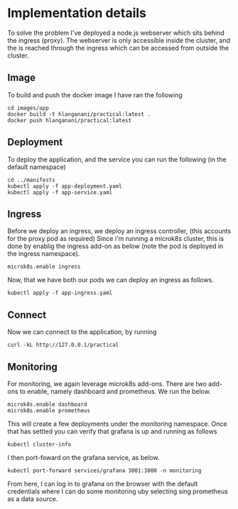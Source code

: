 # Implementation details

To solve the problem I've deployed a node.js webserver which sits behind the ingress (proxy).
The webserver is only accessible inside the cluster, and the is reached through the ingress which can be accessed from outside the cluster.

## Image

To build and push the docker image I have ran the following

```
cd images/app
docker build -t hlanganani/practical:latest .
docker push hlanganani/practical:latest
```


## Deployment

To deploy the application, and the service  you can run the following (in the default namespace)

```
cd ../manifests
kubectl apply -f app-deployment.yaml
kubectl apply -f app-service.yaml 
```


## Ingress

Before we deploy an ingress, we deploy an ingress controller, (this accounts for the proxy pod as required)
Since i'm running a microk8s cluster, this is done by enablig the ingress add-on as below (note the pod is deployed in the ingress namespace).

```
microk8s.enable ingress

```
Now, that we have both our pods we can deploy an ingress as follows.

```
kubectl apply -f app-ingress.yaml
```

## Connect

Now we can connect to the application, by running

```
curl -kL http://127.0.0.1/practical
```


## Monitoring

For monitoring, we again leverage microk8s add-ons. There are two add-ons to enable, namely dashboard and prometheus. We run the below.

```
microk8s.enable dashboard
microk8s.enable prometheus
```
This will create a few deployments under the monitoring namespace. Once that has settled you can verify that grafana is up and running as follows

```
kubectl cluster-info
```
I then port-foward on the grafana service, as below.
```
kubectl port-forward services/grafana 3001:3000 -n monitoring
```
From here, I can log in to grafana on the browser with the default credentials where I can do some monitoring uby selecting sing prometheus as a data source.

